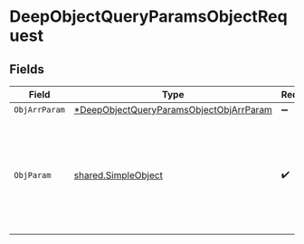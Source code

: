 # DeepObjectQueryParamsObjectRequest


## Fields

| Field                                                                                                        | Type                                                                                                         | Required                                                                                                     | Description                                                                                                  |
| ------------------------------------------------------------------------------------------------------------ | ------------------------------------------------------------------------------------------------------------ | ------------------------------------------------------------------------------------------------------------ | ------------------------------------------------------------------------------------------------------------ |
| `ObjArrParam`                                                                                                | [*DeepObjectQueryParamsObjectObjArrParam](../../models/operations/deepobjectqueryparamsobjectobjarrparam.md) | :heavy_minus_sign:                                                                                           | N/A                                                                                                          |
| `ObjParam`                                                                                                   | [shared.SimpleObject](../../models/shared/simpleobject.md)                                                   | :heavy_check_mark:                                                                                           | A simple object that uses all our supported primitive types and enums and has optional properties.           |